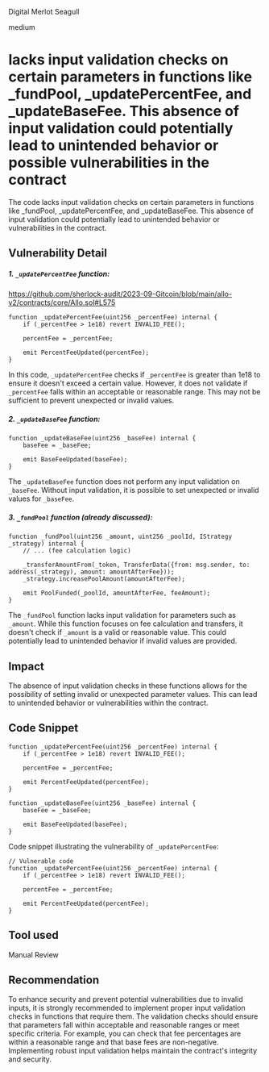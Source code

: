 Digital Merlot Seagull

medium

# lacks input validation checks on certain parameters in functions like _fundPool, _updatePercentFee, and _updateBaseFee. This absence of input validation could potentially lead to unintended behavior or possible vulnerabilities in the contract
The code lacks input validation checks on certain parameters in functions like _fundPool, _updatePercentFee, and _updateBaseFee. This absence of input validation could potentially lead to unintended behavior or vulnerabilities in the contract.


## Vulnerability Detail
##### 1. `_updatePercentFee` function:
https://github.com/sherlock-audit/2023-09-Gitcoin/blob/main/allo-v2/contracts/core/Allo.sol#L575

```solidity
function _updatePercentFee(uint256 _percentFee) internal {
    if (_percentFee > 1e18) revert INVALID_FEE();

    percentFee = _percentFee;

    emit PercentFeeUpdated(percentFee);
}
```

In this code, `_updatePercentFee` checks if `_percentFee` is greater than 1e18 to ensure it doesn't exceed a certain value. However, it does not validate if `_percentFee` falls within an acceptable or reasonable range. This may not be sufficient to prevent unexpected or invalid values.

##### 2. `_updateBaseFee` function:

```solidity
function _updateBaseFee(uint256 _baseFee) internal {
    baseFee = _baseFee;

    emit BaseFeeUpdated(baseFee);
}
```

The `_updateBaseFee` function does not perform any input validation on `_baseFee`. Without input validation, it is possible to set unexpected or invalid values for `_baseFee`.

##### 3. `_fundPool` function (already discussed):

```solidity
function _fundPool(uint256 _amount, uint256 _poolId, IStrategy _strategy) internal {
    // ... (fee calculation logic)

    _transferAmountFrom(_token, TransferData({from: msg.sender, to: address(_strategy), amount: amountAfterFee}));
    _strategy.increasePoolAmount(amountAfterFee);

    emit PoolFunded(_poolId, amountAfterFee, feeAmount);
}
```

The `_fundPool` function lacks input validation for parameters such as `_amount`. While this function focuses on fee calculation and transfers, it doesn't check if `_amount` is a valid or reasonable value. This could potentially lead to unintended behavior if invalid values are provided.


## Impact
The absence of input validation checks in these functions allows for the possibility of setting invalid or unexpected parameter values. This can lead to unintended behavior or vulnerabilities within the contract.


## Code Snippet
```solidity
function _updatePercentFee(uint256 _percentFee) internal {
    if (_percentFee > 1e18) revert INVALID_FEE();

    percentFee = _percentFee;

    emit PercentFeeUpdated(percentFee);
}
```

```solidity
function _updateBaseFee(uint256 _baseFee) internal {
    baseFee = _baseFee;

    emit BaseFeeUpdated(baseFee);
}
```
Code snippet illustrating the vulnerability of `_updatePercentFee`:

```solidity
// Vulnerable code
function _updatePercentFee(uint256 _percentFee) internal {
    if (_percentFee > 1e18) revert INVALID_FEE();

    percentFee = _percentFee;

    emit PercentFeeUpdated(percentFee);
}
```



## Tool used

Manual Review

## Recommendation

To enhance security and prevent potential vulnerabilities due to invalid inputs, it is strongly recommended to implement proper input validation checks in functions that require them. The validation checks should ensure that parameters fall within acceptable and reasonable ranges or meet specific criteria. For example, you can check that fee percentages are within a reasonable range and that base fees are non-negative. Implementing robust input validation helps maintain the contract's integrity and security.

